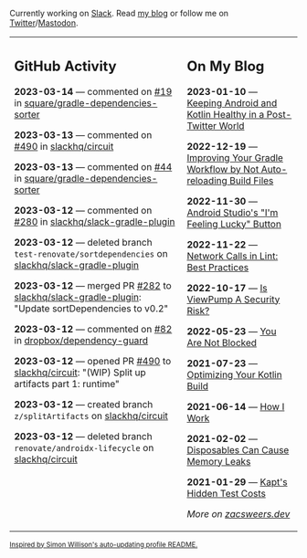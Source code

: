 Currently working on [Slack](https://slack.com/). Read [my blog](https://zacsweers.dev/) or follow me on [Twitter](https://twitter.com/ZacSweers)/[Mastodon](https://hachyderm.io/@ZacSweers).

<table><tr><td valign="top" width="60%">

## GitHub Activity
<!-- githubActivity starts -->
**2023-03-14** — commented on [#19](https://github.com/square/gradle-dependencies-sorter/issues/19#issuecomment-1468355500) in [square/gradle-dependencies-sorter](https://github.com/square/gradle-dependencies-sorter)

**2023-03-13** — commented on [#490](https://github.com/slackhq/circuit/pull/490#issuecomment-1467041236) in [slackhq/circuit](https://github.com/slackhq/circuit)

**2023-03-13** — commented on [#44](https://github.com/square/gradle-dependencies-sorter/issues/44#issuecomment-1466918996) in [square/gradle-dependencies-sorter](https://github.com/square/gradle-dependencies-sorter)

**2023-03-12** — commented on [#280](https://github.com/slackhq/slack-gradle-plugin/pull/280#issuecomment-1465431944) in [slackhq/slack-gradle-plugin](https://github.com/slackhq/slack-gradle-plugin)

**2023-03-12** — deleted branch `test-renovate/sortdependencies` on [slackhq/slack-gradle-plugin](https://github.com/slackhq/slack-gradle-plugin)

**2023-03-12** — merged PR [#282](https://github.com/slackhq/slack-gradle-plugin/pull/282) to [slackhq/slack-gradle-plugin](https://github.com/slackhq/slack-gradle-plugin): "Update sortDependencies to v0.2"

**2023-03-12** — commented on [#82](https://github.com/dropbox/dependency-guard/issues/82#issuecomment-1465412086) in [dropbox/dependency-guard](https://github.com/dropbox/dependency-guard)

**2023-03-12** — opened PR [#490](https://github.com/slackhq/circuit/pull/490) to [slackhq/circuit](https://github.com/slackhq/circuit): "(WIP) Split up artifacts part 1: runtime"

**2023-03-12** — created branch `z/splitArtifacts` on [slackhq/circuit](https://github.com/slackhq/circuit)

**2023-03-12** — deleted branch `renovate/androidx-lifecycle` on [slackhq/circuit](https://github.com/slackhq/circuit)
<!-- githubActivity ends -->
</td><td valign="top" width="40%">

## On My Blog
<!-- blog starts -->
**2023-01-10** — [Keeping Android and Kotlin Healthy in a Post-Twitter World](https://www.zacsweers.dev/keeping-android-healthy/)

**2022-12-19** — [Improving Your Gradle Workflow by Not Auto-reloading Build Files](https://www.zacsweers.dev/improving-your-workflow-by-not-auto-reloading-build-files/)

**2022-11-30** — [Android Studio's "I'm Feeling Lucky" Button](https://www.zacsweers.dev/android-studios-im-feeling-lucky-button/)

**2022-11-22** — [Network Calls in Lint: Best Practices](https://www.zacsweers.dev/network-calls-in-lint-best-practices/)

**2022-10-17** — [Is ViewPump A Security Risk?](https://www.zacsweers.dev/is-viewpump-a-security-risk/)

**2022-05-23** — [You Are Not Blocked](https://www.zacsweers.dev/you-are-not-blocked/)

**2021-07-23** — [Optimizing Your Kotlin Build](https://www.zacsweers.dev/optimizing-your-kotlin-build/)

**2021-06-14** — [How I Work](https://www.zacsweers.dev/how-i-work/)

**2021-02-02** — [Disposables Can Cause Memory Leaks](https://www.zacsweers.dev/disposables-can-cause-memory-leaks/)

**2021-01-29** — [Kapt's Hidden Test Costs](https://www.zacsweers.dev/kapts-hidden-test-costs/)
<!-- blog ends -->
_More on [zacsweers.dev](https://zacsweers.dev/)_
</td></tr></table>

<sub><a href="https://simonwillison.net/2020/Jul/10/self-updating-profile-readme/">Inspired by Simon Willison's auto-updating profile README.</a></sub>
